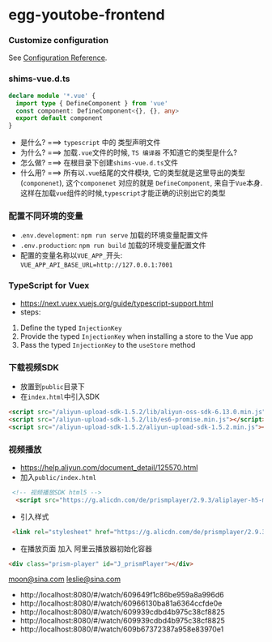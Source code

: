 # egg-youtobe-frontend

### Customize configuration
See [Configuration Reference](https://cli.vuejs.org/config/).

### shims-vue.d.ts
```ts
declare module '*.vue' {
  import type { DefineComponent } from 'vue'
  const component: DefineComponent<{}, {}, any>
  export default component
}
```
- 是什么? ===> `typescript` 中的 类型声明文件
- 为什么? ===> 加载`.vue`文件的时候, `TS 编译器` 不知道它的类型是什么? 
- 怎么做? ===> 在根目录下创建`shims-vue.d.ts`文件
- 什么用? ===> 所有以`.vue`结尾的文件模块, 它的类型就是这里导出的类型(`componenet`), 这个`componenet` 对应的就是 `DefineComponent`, 来自于`Vue`本身. 这样在加载`vue`组件的时候,`typescript`才能正确的识别出它的类型


### 配置不同环境的变量
- .`env.development`: `npm run serve` 加载的环境变量配置文件
- `.env.production`: `npm run build` 加载的环境变量配置文件
- 配置的变量名称以`VUE_APP_`开头: `VUE_APP_API_BASE_URL=http://127.0.0.1:7001`


### TypeScript for Vuex
- https://next.vuex.vuejs.org/guide/typescript-support.html
- steps:
1. Define the typed `InjectionKey`
2. Provide the typed `InjectionKey` when installing a store to the Vue app
3. Pass the typed `InjectionKey` to the `useStore` method


### 下载视频SDK
- 放置到`public`目录下
- 在`index.html`中引入SDK
```html
<script src="/aliyun-upload-sdk-1.5.2/lib/aliyun-oss-sdk-6.13.0.min.js"></script>
<script src="/aliyun-upload-sdk-1.5.2/lib/es6-promise.min.js"></script>
<script src="/aliyun-upload-sdk-1.5.2/aliyun-upload-sdk-1.5.2.min.js"></script>
```

### 视频播放
- https://help.aliyun.com/document_detail/125570.html
- 加入`public/index.html`
```html
 <!-- 视频播放SDK html5 -->
  <script src="https://g.alicdn.com/de/prismplayer/2.9.3/aliplayer-h5-min.js"></script>
```
- 引入样式
```html
 <link rel="stylesheet" href="https://g.alicdn.com/de/prismplayer/2.9.3/skins/default/aliplayer-min.css" />
```

- 在播放页面 加入 阿里云播放器初始化容器
```html
<div class="prism-player" id="J_prismPlayer"></div>
```

moon@sina.com
leslie@sina.com

- http://localhost:8080/#/watch/609649f1c86be959a8a996d6
- http://localhost:8080/#/watch/60966130ba81a6364ccfde0e
- http://localhost:8080/#/watch/609939cdbd4b975c38cf8825
- http://localhost:8080/#/watch/609939cdbd4b975c38cf8825
- http://localhost:8080/#/watch/609b67372387a958e83970e1